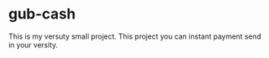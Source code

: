 # gub-cash
This is my versuty small project. This project you can instant payment send in your versity.
